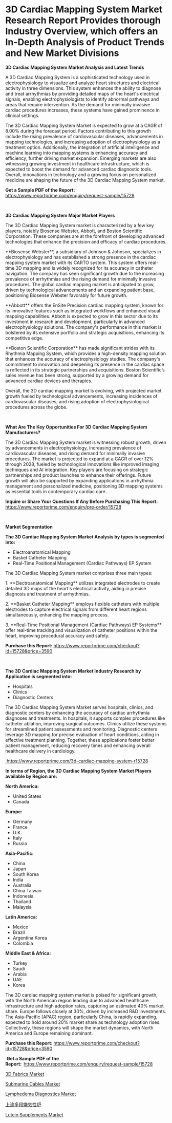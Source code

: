<p><h1>3D Cardiac Mapping System Market Research Report Provides thorough Industry Overview, which offers an In-Depth Analysis of Product Trends and New Market Divisions</h1></p><p><strong>3D Cardiac Mapping System Market Analysis and Latest Trends</strong></p>
<p><p>A 3D Cardiac Mapping System is a sophisticated technology used in electrophysiology to visualize and analyze heart structures and electrical activity in three dimensions. This system enhances the ability to diagnose and treat arrhythmias by providing detailed maps of the heart's electrical signals, enabling electrophysiologists to identify abnormal pathways and areas that require intervention. As the demand for minimally invasive cardiac procedures increases, these systems have gained prominence in clinical settings.</p><p>The 3D Cardiac Mapping System Market is expected to grow at a CAGR of 8.00% during the forecast period. Factors contributing to this growth include the rising prevalence of cardiovascular diseases, advancements in mapping technologies, and increasing adoption of electrophysiology as a treatment option. Additionally, the integration of artificial intelligence and machine learning into mapping systems is enhancing accuracy and efficiency, further driving market expansion. Emerging markets are also witnessing growing investment in healthcare infrastructure, which is expected to boost the demand for advanced cardiac diagnostic tools. Overall, innovations in technology and a growing focus on personalized medicine are shaping the future of the 3D Cardiac Mapping System market.</p></p>
<p><strong>Get a Sample PDF of the Report:&nbsp;</strong> <a href="https://www.reportprime.com/enquiry/request-sample/15728">https://www.reportprime.com/enquiry/request-sample/15728</a></p>
<p>&nbsp;</p>
<p><strong>3D Cardiac Mapping System Major Market Players</strong></p>
<p><p>The 3D Cardiac Mapping System market is characterized by a few key players, notably Biosense Webster, Abbott, and Boston Scientific Corporation. These companies are at the forefront of developing advanced technologies that enhance the precision and efficacy of cardiac procedures.</p><p>**Biosense Webster**, a subsidiary of Johnson & Johnson, specializes in electrophysiology and has established a strong presence in the cardiac mapping system market with its CARTO system. This system offers real-time 3D mapping and is widely recognized for its accuracy in catheter navigation. The company has seen significant growth due to the increasing prevalence of arrhythmias and the rising demand for minimally invasive procedures. The global cardiac mapping market is anticipated to grow, driven by technological advancements and an expanding patient base, positioning Biosense Webster favorably for future growth.</p><p>**Abbott** offers the EnSite Precision cardiac mapping system, known for its innovative features such as integrated workflows and enhanced visual mapping capabilities. Abbott is expected to grow in this sector due to its investment in research and development, particularly in advanced electrophysiology solutions. The company's performance in this market is bolstered by its extensive portfolio and strategic acquisitions, enhancing its competitive edge.</p><p>**Boston Scientific Corporation** has made significant strides with its Rhythmia Mapping System, which provides a high-density mapping solution that enhances the accuracy of electrophysiology studies. The company's commitment to innovation and deepening its presence in the cardiac space is reflected in its strategic partnerships and acquisitions. Boston Scientific’s sales revenue has been strong, supported by a growing demand for advanced cardiac devices and therapies.</p><p>Overall, the 3D cardiac mapping market is evolving, with projected market growth fueled by technological advancements, increasing incidences of cardiovascular diseases, and rising adoption of electrophysiological procedures across the globe.</p></p>
<p>&nbsp;</p>
<p><strong>What Are The Key Opportunities For 3D Cardiac Mapping System Manufacturers?</strong></p>
<p><p>The 3D Cardiac Mapping System market is witnessing robust growth, driven by advancements in electrophysiology, increasing prevalence of cardiovascular diseases, and rising demand for minimally invasive procedures. The market is projected to expand at a CAGR of over 12% through 2028, fueled by technological innovations like improved imaging techniques and AI integration. Key players are focusing on strategic partnerships and product launches to enhance their offerings. Future growth will also be supported by expanding applications in arrhythmia management and personalized medicine, positioning 3D mapping systems as essential tools in contemporary cardiac care.</p></p>
<p><strong>Inquire or Share Your Questions If Any Before Purchasing This Report:</strong> <a href="https://www.reportprime.com/enquiry/pre-order/15728">https://www.reportprime.com/enquiry/pre-order/15728</a></p>
<p>&nbsp;</p>
<p><strong>Market Segmentation</strong></p>
<p><strong>The 3D Cardiac Mapping System Market Analysis by types is segmented into:</strong></p>
<p><ul><li>Electroanatomical Mapping</li><li>Basket Catheter Mapping</li><li>Real-Time Positional Management (Cardiac Pathways) EP System</li></ul></p>
<p><p>The 3D Cardiac Mapping System market comprises three main types: </p><p>1. **Electroanatomical Mapping** utilizes integrated electrodes to create detailed 3D maps of the heart's electrical activity, aiding in precise diagnosis and treatment of arrhythmias.</p><p>  </p><p>2. **Basket Catheter Mapping** employs flexible catheters with multiple electrodes to capture electrical signals from different heart regions simultaneously, enhancing the mapping process.</p><p>3. **Real-Time Positional Management (Cardiac Pathways) EP Systems** offer real-time tracking and visualization of catheter positions within the heart, improving procedural accuracy and safety.</p></p>
<p><strong>Purchase this Report:&nbsp;</strong><a href="https://www.reportprime.com/checkout?id=15728&price=3590">https://www.reportprime.com/checkout?id=15728&price=3590</a></p>
<p>&nbsp;</p>
<p><strong>The 3D Cardiac Mapping System Market Industry Research by Application is segmented into:</strong></p>
<p><ul><li>Hospitals</li><li>Clinics</li><li>Diagnostic Centers</li></ul></p>
<p><p>The 3D Cardiac Mapping System Market serves hospitals, clinics, and diagnostic centers by enhancing the accuracy of cardiac arrhythmia diagnoses and treatments. In hospitals, it supports complex procedures like catheter ablation, improving surgical outcomes. Clinics utilize these systems for streamlined patient assessments and monitoring. Diagnostic centers leverage 3D mapping for precise evaluation of heart conditions, aiding in effective treatment planning. Together, these applications foster better patient management, reducing recovery times and enhancing overall healthcare delivery in cardiology.</p></p>
<p><a href="https://www.reportprime.com/3d-cardiac-mapping-system-r15728">&nbsp;https://www.reportprime.com/3d-cardiac-mapping-system-r15728</a></p>
<p><strong>In terms of Region, the 3D Cardiac Mapping System Market Players available by Region are:</strong></p>
<p>
    <p> <strong> North America: </strong>
        <ul>
            <li>United States</li>
            <li>Canada</li>
        </ul>
        </p> 
    <p> <strong> Europe: </strong>
        <ul>
            <li>Germany</li>
            <li>France</li>
            <li>U.K.</li>
            <li>Italy</li>
            <li>Russia</li>
        </ul>
        </p> 
    <p> <strong> Asia-Pacific: </strong>
        <ul>
            <li>China</li>
            <li>Japan</li>
            <li>South Korea</li>
            <li>India</li>
            <li>Australia</li>
            <li>China Taiwan</li>
            <li>Indonesia</li>
            <li>Thailand</li>
            <li>Malaysia</li>
        </ul>
        </p> 
    <p> <strong> Latin America: </strong>
        <ul>
            <li>Mexico</li>
            <li>Brazil</li>
            <li>Argentina Korea</li>
            <li>Colombia</li>
        </ul>
        </p> 
    <p> <strong> Middle East & Africa: </strong>
        <ul>
            <li>Turkey</li>
            <li>Saudi</li>
            <li>Arabia</li>
            <li>UAE</li>
            <li>Korea</li>
        </ul>
    </p>
    </p>
<p><p>The 3D cardiac mapping system market is poised for significant growth, with the North American region leading due to advanced healthcare infrastructure and high adoption rates, capturing an estimated 40% market share. Europe follows closely at 30%, driven by increased R&D investments. The Asia-Pacific (APAC) region, particularly China, is rapidly expanding, expected to hold around 20% market share as technology adoption rises. Collectively, these regions will shape the market dynamics, with North America and Europe remaining dominant.</p></p>
<p><strong>Purchase this Report: </strong><a href="https://www.reportprime.com/checkout?id=15728&price=3590">https://www.reportprime.com/checkout?id=15728&price=3590</a></p>
<p>&nbsp;<strong>Get a Sample PDF of the Report:&nbsp;&nbsp;</strong><a href="https://www.reportprime.com/enquiry/request-sample/15728">https://www.reportprime.com/enquiry/request-sample/15728</a></p>
<p><strong></strong></p>
<p><p><a href="https://medium.com/@kathleenbaker54/the-3d-fabrics-market-research-report-provides-an-in-depth-and-up-to-date-analysis-of-the-sector-3452a5785e73">3D Fabrics Market</a></p><p><a href="https://issuu.com/reportprime-2/docs/submarine-cables-market-size-2030.p_fa9e11d615b6d1">Submarine Cables Market</a></p><p><a href="https://www.linkedin.com/pulse/lymphedema-diagnostics-market-size-share-analysis-hug0e?trackingId=Izy4KcfBR12PMSPAslbT6A%3D%3D">Lymphedema Diagnostics Market</a></p><p><a href="https://medium.com/@erickbotsfortrd46766/up-flow-multi-stage-anaerobic-reactor-market-%E3%81%AF-%E3%82%B3%E3%82%B9%E3%83%88%E7%AE%A1%E7%90%86%E3%81%A8%E5%8A%B9%E7%8E%87%E5%90%91%E4%B8%8A%E3%82%92%E5%84%AA%E5%85%88%E3%81%97%E3%81%BE%E3%81%99-%E3%81%95%E3%82%89%E3%81%AB-%E5%A0%B1%E5%91%8A%E6%9B%B8%E3%81%AF%E5%B8%82%E5%A0%B4%E3%81%AE%E9%9C%80%E8%A6%81%E9%9D%A2%E3%81%A8%E4%BE%9B%E7%B5%A6%E9%9D%A2%E3%81%AE%E4%B8%A1%E6%96%B9%E3%82%92%E3%82%AB%E3%83%90%E3%83%BC%E3%81%97%E3%81%A6%E3%81%84%E3%81%BE%E3%81%99-1246447c0a38">上流多段嫌気性炉</a></p><p><a href="https://medium.com/@aureliarice/the-global-lutein-supplements-market-is-expected-to-witness-a-compound-annual-growth-rate-cagr-c76830ed1a5e">Lutein Supplements Market</a></p></p>